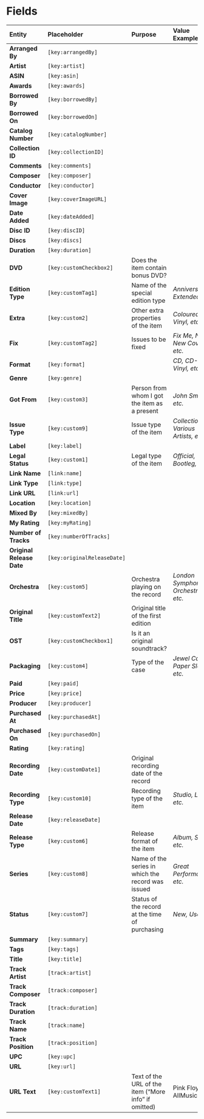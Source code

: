 # Fields

| Entity                    | Placeholder                 | Purpose                                              | Value Examples                      |
|:--------------------------|:----------------------------|:-----------------------------------------------------|:------------------------------------|
| **Arranged By**           | `[key:arrangedBy]`          |                                                      |                                     |
| **Artist**                | `[key:artist]`              |                                                      |                                     |
| **ASIN**                  | `[key:asin]`                |                                                      |                                     |
| **Awards**                | `[key:awards]`              |                                                      |                                     |
| **Borrowed By**           | `[key:borrowedBy]`          |                                                      |                                     |
| **Borrowed On**           | `[key:borrowedOn]`          |                                                      |                                     |
| **Catalog Number**        | `[key:catalogNumber]`       |                                                      |                                     |
| **Collection ID**         | `[key:collectionID]`        |                                                      |                                     |
| **Comments**              | `[key:comments]`            |                                                      |                                     |
| **Composer**              | `[key:composer]`            |                                                      |                                     |
| **Conductor**             | `[key:conductor]`           |                                                      |                                     |
| **Cover Image**           | `[key:coverImageURL]`       |                                                      |                                     |
| **Date Added**            | `[key:dateAdded]`           |                                                      |                                     |
| **Disc ID**               | `[key:discID]`              |                                                      |                                     |
| **Discs**                 | `[key:discs]`               |                                                      |                                     |
| **Duration**              | `[key:duration]`            |                                                      |                                     |
| **DVD**                   | `[key:customCheckbox2]`     | Does the item contain bonus DVD?                     |                                     |
| **Edition Type**          | `[key:customTag1]`          | Name of the special edition type                     | *Anniversary, Extended, etc.*       |
| **Extra**                 | `[key:custom2]`             | Other extra properties of the item                   | *Coloured Vinyl, etc.*              |
| **Fix**                   | `[key:customTag2]`          | Issues to be fixed                                   | *Fix Me, Needs New Cover, etc.*     |
| **Format**                | `[key:format]`              |                                                      | *CD, CD-R, Vinyl, etc.*             |
| **Genre**                 | `[key:genre]`               |                                                      |                                     |
| **Got From**              | `[key:custom3]`             | Person from whom I got the item as a present         | *John Smith, etc.*                  |
| **Issue Type**            | `[key:custom9]`             | Issue type of the item                               | *Collection, Various Artists, etc.* |
| **Label**                 | `[key:label]`               |                                                      |                                     |
| **Legal Status**          | `[key:custom1]`             | Legal type of the item                               | *Official, Bootleg, etc.*           |
| **Link Name**             | `[link:name]`               |                                                      |                                     |
| **Link Type**             | `[link:type]`               |                                                      |                                     |
| **Link URL**              | `[link:url]`                |                                                      |                                     |
| **Location**              | `[key:location]`            |                                                      |                                     |
| **Mixed By**              | `[key:mixedBy]`             |                                                      |                                     |
| **My Rating**             | `[key:myRating]`            |                                                      |                                     |
| **Number of Tracks**      | `[key:numberOfTracks]`      |                                                      |                                     |
| **Original Release Date** | `[key:originalReleaseDate]` |                                                      |                                     |
| **Orchestra**             | `[key:custom5]`             | Orchestra playing on the record                      | *London Symphony Orchestra, etc.*   |
| **Original Title**        | `[key:customText2]`         | Original title of the first edition                  |                                     |
| **OST**                   | `[key:customCheckbox1]`     | Is it an original soundtrack?                        |                                     |
| **Packaging**             | `[key:custom4]`             | Type of the case                                     | *Jewel Case, Paper Sleeve, etc.*    |
| **Paid**                  | `[key:paid]`                |                                                      |                                     |
| **Price**                 | `[key:price]`               |                                                      |                                     |
| **Producer**              | `[key:producer]`            |                                                      |                                     |
| **Purchased At**          | `[key:purchasedAt]`         |                                                      |                                     |
| **Purchased On**          | `[key:purchasedOn]`         |                                                      |                                     |
| **Rating**                | `[key:rating]`              |                                                      |                                     |
| **Recording Date**        | `[key:customDate1]`         | Original recording date of the record                |                                     |
| **Recording Type**        | `[key:custom10]`            | Recording type of the item                           | *Studio, Live, etc.*                |
| **Release Date**          | `[key:releaseDate]`         |                                                      |                                     |
| **Release Type**          | `[key:custom6]`             | Release format of the item                           | *Album, Single, etc.*               |
| **Series**                | `[key:custom8]`             | Name of the series in which the record was issued    | *Great Performances, etc.*          |
| **Status**                | `[key:custom7]`             | Status of the record at the time of purchasing       | *New, Used*                         |
| **Summary**               | `[key:summary]`             |                                                      |                                     |
| **Tags**                  | `[key:tags]`                |                                                      |                                     |
| **Title**                 | `[key:title]`               |                                                      |                                     |
| **Track Artist**          | `[track:artist]`            |                                                      |                                     |
| **Track Composer**        | `[track:composer]`          |                                                      |                                     |
| **Track Duration**        | `[track:duration]`          |                                                      |                                     |
| **Track Name**            | `[track:name]`              |                                                      |                                     |
| **Track Position**        | `[track:position]`          |                                                      |                                     |
| **UPC**                   | `[key:upc]`                 |                                                      |                                     |
| **URL**                   | `[key:url]`                 |                                                      |                                     |
| **URL Text**              | `[key:customText1]`         | Text of the URL of the item (“More info” if omitted) | Pink Floyd on AllMusic              |

